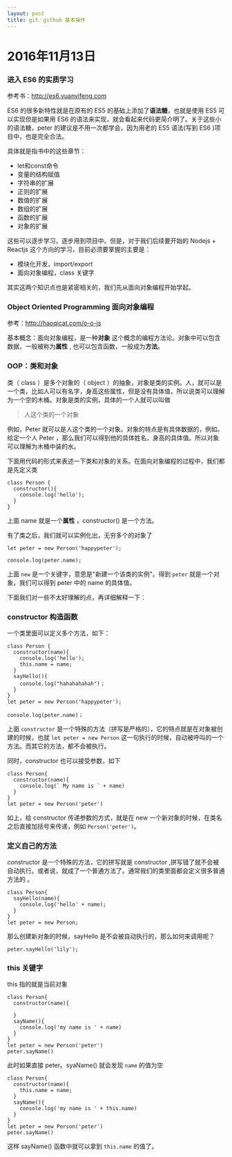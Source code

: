 ```yaml
---
layout: post
title: git／github 基本操作
---
```


# 2016年11月13日

### 进入 ES6 的实质学习

参考书：http://es6.yuanyifeng.com

ES6 的很多新特性就是在原有的 ES5 的基础上添加了**语法糖**，也就是使用 ES5 可以实现但是如果用 ES6 的语法来实现，就会看起来代码更简介明了。关于这些小的语法糖，peter 的建议是不用一次都学会，因为用老的 ES5 语法(写到 ES6 )项目中，也是完全合法。

具体就是指书中的这些章节：

- let和const命令
- 变量的结构赋值
- 字符串的扩展
- 正则的扩展
- 数值的扩展
- 数组的扩展
- 函数的扩展
- 对象的扩展

这些可以逐步学习，逐步用到项目中。但是，对于我们后续要开始的 Nodejs + Reactjs 这个方向的学习，目前必须要掌握的主要是：

- 模块化开发，import/export
- 面向对象编程，class 关键字

其实这两个知识点也是紧密相关的，我们先从面向对象编程开始学起。

### Object Oriented Programming 面向对象编程

参考：http://haoqicat.com/o-o-js

基本概念：面向对象编程，是一种**对象** 这个概念的编程方法论。对象中可以包含数据，一般被称为**属性** , 也可以包含函数，一般成为**方法**。

### OOP：类和对象

类（ class ）是多个对象的（ object ）的抽象，对象是类的实例。人，就可以是一个类，比如人可以有名字，身高这些属性，但是没有具体值，所以说类可以理解为一个空的木桶。对象是类的实例，具体的一个人就可以叫做

>人这个类的一个对象

例如，Peter 就可以是人这个类的一个对象。对象的特点是有具体数据的，例如。给定一个人 Peter ，那么我们可以得到他的具体姓名，身高的具体值。所以对象可以理解为木桶中装的水。

下面用代码的形式来表述一下类和对象的关系。在面向对象编程的过程中，我们都是先定义类

```
class Person {
  constructor(){
    console.log('hello');
  }
}
```

上面 name 就是一个**属性** ，constructor() 是一个方法。

有了类之后，我们就可以实例化出，无穷多个的对象了

```
let peter = new Person('happypeter');

console.log(peter.name);
```

上面 `new` 是一个关键字，意思是"新建一个该类的实例"。得到 `peter` 就是一个对象，我们可以得到 peter 中的 name 的具体值。

下面我们对一些不太好理解的点，再详细解释一下：

### constructor 构造函数

一个类里面可以定义多个方法，如下：

```
class Person {
  constructor(name){
    console.log('hello');
    this.name = name;
  }
  sayHello(){
    console.log("hahahahahah")；
  }
}
let peter = new Person('happypeter');

console.log(peter.name)；
```

上面 `constructor` 是一个特殊的方法（拼写是严格的），它的特点就是在对象被创建的时候，也就 `let peter = new Person` 这一句执行的时候，自动被呼叫的一个方法。而其它的方法，都不会被执行。

同时，constructor 也可以接受参数，如下

```
class Person{
  constructor(name){
    console.log(` My name is ` + name)
  }
}
let peter = new Person('peter')
```

如上，给 constructor 传递参数的方式，就是在 new 一个新对象的时候，在类名之后直接加括号来传递，例如 `Person('peter')`。

### 定义自己的方法

constructor 是一个特殊的方法，它的拼写就是 constructor ,拼写错了就不会被自动执行。或者说，就成了一个普通方法了。通常我们的类里面都会定义很多普通方法的 。

```
class Person{
  sayHello(name){
    console.log('hello' + name);
  }
}
let peter = new Person;
```

那么创建新对象的时候，sayHello 是不会被自动执行的，那么如何来调用呢？

```
peter.sayHello('lily');
```

### this 关键字

this 指的就是当前对象

```
class Person{
  constructor(name){

  }
  sayName(){
    console.log('my name is ' + name)
  }
}
let peter = new Person('peter')
peter.sayName()
```

此时如果直接 peter。syaName() 就会发现 `name` 的值为空

```
class Person{
  constructor(name){
    this.name = name;
  }
  sayName(){
    console.log('my name is ' + this.name)
  }
}
let peter = new Person('peter')
peter.sayName()
```

这样 sayName() 函数中就可以拿到 `this.name` 的值了。
